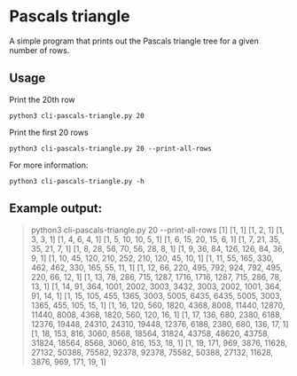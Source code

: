 # Pascals triangle

A simple program that prints out the Pascals triangle tree for a given number of rows.

## Usage

Print the 20th row

    python3 cli-pascals-triangle.py 20

Print the first 20 rows

    python3 cli-pascals-triangle.py 20 --print-all-rows

For more information:

    python3 cli-pascals-triangle.py -h

## Example output:

> python3 cli-pascals-triangle.py 20 --print-all-rows
> [1]
> [1, 1]
> [1, 2, 1]
> [1, 3, 3, 1]
> [1, 4, 6, 4, 1]
> [1, 5, 10, 10, 5, 1]
> [1, 6, 15, 20, 15, 6, 1]
> [1, 7, 21, 35, 35, 21, 7, 1]
> [1, 8, 28, 56, 70, 56, 28, 8, 1]
> [1, 9, 36, 84, 126, 126, 84, 36, 9, 1]
> [1, 10, 45, 120, 210, 252, 210, 120, 45, 10, 1]
> [1, 11, 55, 165, 330, 462, 462, 330, 165, 55, 11, 1]
> [1, 12, 66, 220, 495, 792, 924, 792, 495, 220, 66, 12, 1]
> [1, 13, 78, 286, 715, 1287, 1716, 1716, 1287, 715, 286, 78, 13, 1]
> [1, 14, 91, 364, 1001, 2002, 3003, 3432, 3003, 2002, 1001, 364, 91, 14, 1]
> [1, 15, 105, 455, 1365, 3003, 5005, 6435, 6435, 5005, 3003, 1365, 455, 105, 15, 1]
> [1, 16, 120, 560, 1820, 4368, 8008, 11440, 12870, 11440, 8008, 4368, 1820, 560, 120, 16, 1]
> [1, 17, 136, 680, 2380, 6188, 12376, 19448, 24310, 24310, 19448, 12376, 6188, 2380, 680, 136, 17, 1]
> [1, 18, 153, 816, 3060, 8568, 18564, 31824, 43758, 48620, 43758, 31824, 18564, 8568, 3060, 816, 153, 18, 1]
> [1, 19, 171, 969, 3876, 11628, 27132, 50388, 75582, 92378, 92378, 75582, 50388, 27132, 11628, 3876, 969, 171, 19, 1]
